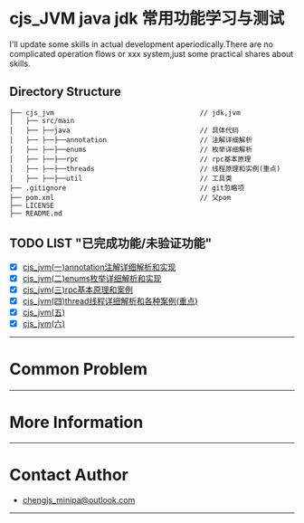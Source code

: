 # cjs_JVM java jdk 常用功能学习与测试

I'll update some skills in actual development aperiodically.There are no complicated operation flows or xxx system,just some practical shares about skills.

## Directory Structure

```shell
├── cjs_jvm                                    // jdk,jvm
│   ├── src/main
│   ├── ├──java                                // 具体代码
│   ├── ├──├──annotation                       // 注解详细解析
│   ├── ├──├──enums                            // 枚举详细解析
│   ├── ├──├──rpc                              // rpc基本原理
│   ├── ├──├──threads                          // 线程原理和实例(重点)
│   ├── ├──├──util                             // 工具类
├── .gitignore                                 // git忽略项
├── pom.xml                                    // 父pom
├── LICENSE               
├── README.md               

```

## TODO LIST "已完成功能/未验证功能"

* [x] [cjs_jvm(一)annotation注解详细解析和实现]()
* [x] [cjs_jvm(二)enums枚举详细解析和实现]()
* [x] [cjs_jvm(三)rpc基本原理和案例]()
* [x] [cjs_jvm(四)thread线程详细解析和各种案例(重点)]()
* [x] [cjs_jvm(五)]()
* [x] [cjs_jvm(六)]()
--- 

# Common Problem

#### 

---


# More Information


---

# Contact Author
- [chengjs_minipa@outlook.com](mailto:chengjs_minipa@outlook.com)

---

